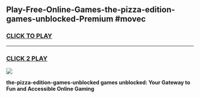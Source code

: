 
## Play-Free-Online-Games-the-pizza-edition-games-unblocked-Premium #movec
<h3>
<a href="https://premium.freeplayer.one?title=the-pizza-edition-games-unblocked&ref=8M">CLICK TO PLAY</a></h3>
<hr>

<h3>
<a href="https://premium.freeplayer.one?title=the-pizza-edition-games-unblocked&ref=8M">CLICK 2 PLAY</a>
  
</h3>

<a href="https://premium.freeplayer.one?title=the-pizza-edition-games-unblocked&ref=8M"><img src="https://clearcache.store/games.png"></a>


**the-pizza-edition-games-unblocked games unblocked: Your Gateway to Fun and Accessible Online Gaming**
